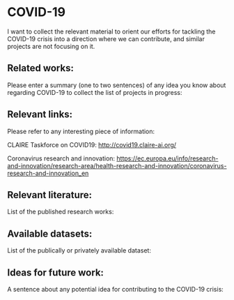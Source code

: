 # COVID-19
I want to collect the relevant material to orient our efforts for tackling the COVID-19 crisis into a direction where we can contribute, and similar projects are not focusing on it.

## Related works:
Please enter a summary (one to two sentences) of any idea you know about regarding COVID-19 to collect the list of projects in progress:

## Relevant links:
Please refer to any interesting piece of information:

CLAIRE Taskforce on COVID19: http://covid19.claire-ai.org/

Coronavirus research and innovation: https://ec.europa.eu/info/research-and-innovation/research-area/health-research-and-innovation/coronavirus-research-and-innovation_en

## Relevant literature:
List of the published research works:

## Available datasets:
List of the publically or privately available dataset: 

## Ideas for future work:
A sentence about any potential idea for contributing to the COVID-19 crisis:
